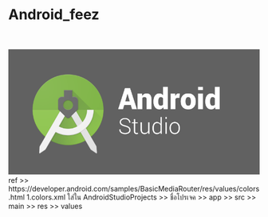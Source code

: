 # Android_feez
<br>
<br>
<img src=https://github.com/fythatthepce/Android_feez/blob/master/pictures/android-studio-logo.png />
<br>
ref >> https://developer.android.com/samples/BasicMediaRouter/res/values/colors.html
1.colors.xml ใส่ใน AndroidStudioProjects >> ชื่อโปรเจค >> app >> src >> main >> res >> values
